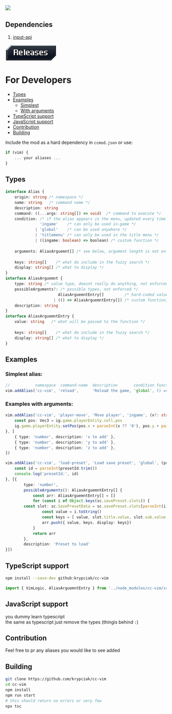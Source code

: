 [![](https://tokei.rs/b1/github/krypciak/cc-vim?type=typescript&label=TypeScript&style=flat)](https://github.com/krypciak/cc-vim)

## Dependencies
1. [input-api](https://github.com/CCDirectLink/input-api)  

![Realeses](https://github.com/CCDirectLink/organization/blob/master/assets/badges/releases%402x.png)  


# For Developers
- [Types](#types)  
- [Examples](#examples)
  	- [Simplest](#simplest-alias)
	- [With arguments](#examples-with-arguments)  
- [TypeScript support](#typescript-support)  
- [JavaScript support](#javascript-support)  
- [Contribution](#contribution)  
- [Building](#building)  

Include the mod as a hard dependency in `ccmod.json` or use:
```ts
if (vim) {
	... your aliases ...
}
```
## Types
```ts
interface Alias {
    origin: string /* namespace */
    name: string   /* command name */
    description: string
    command: ((...args: string[]) => void)  /* command to execute */
    condition: /* if the alias appears in the menu, updated every time the menu is shown */
               'ingame'    /* can only be used in-game */
             | 'global'    /* can be used anywhere */
             | 'titlemenu' /* can only be used in the title menu */
             | ((ingame: boolean) => boolean) /* custom function */

    arguments: AliasArguemnt[] /* see below, argument length is not enforced */
    
    keys: string[]    /* what do include in the fuzzy search */
    display: string[] /* what to display */
}
interface AliasArguemnt {
    type: string /* value type, doesnt really do anything, not enforced */
    possibleArguments?: /* possible types, not enforced */
                       AliasArguemntEntry[]         /* hard-coded values */
                     | (() => AliasArguemntEntry[]) /* custom function, run every time the possible values list is shown */
    description: string
}
interface AliasArguemntEntry {
    value: string   /* what will be passed to the function */

    keys: string[]    /* what do include in the fuzzy search */
    display: string[] /* what to display */
}

```

## Examples
### Simplest alias:  
```ts
//           namespace  command-name  description       condition function
vim.addAlias('cc-vim', 'reload',      'Reload the game, 'global', () => { window.location.reload() })
```
### Examples with arguments:
```ts
vim.addAlias('cc-vim', 'player-move', 'Move player', 'ingame', (x?: string, y?: string, z?: string) => {
    const pos: Vec3 = ig.game.playerEntity.coll.pos
	ig.game.playerEntity.setPos(pos.x + parseInt(x ?? '0'), pos.y + parseInt(y ?? '0'), pos.z + parseInt(z ?? '0'))
}, [
	{ type: 'number', description: 'x to add' },
	{ type: 'number', description: 'y to add' },
	{ type: 'number', description: 'z to add' },
])
```
```ts
vim.addAlias('cc-vim', 'load-preset', 'Load save preset', 'global', (presetId: string) => {
    const id = parseInt(presetId.trim())
    console.log('presetId:', id)
}, [{
        type: 'number',
        possibleArguments(): AliasArguemntEntry[] {
            const arr: AliasArguemntEntry[] = []
            for (const i of Object.keys(sc.savePreset.slots)) {
		const slot: sc.SavePresetData = sc.savePreset.slots[parseInt(i)]
                const value = i.toString()
                const keys = [ value, slot.title.value, slot.sub.value, slot.path ]
                arr.push({ value, keys, display: keys})
            }
            return arr
        },
        description: 'Preset to load'
}])
```

## TypeScript support
```bash
npm install --save-dev github:krypciak/cc-vim
```
```ts
import { VimLogic, AliasArguemntEntry } from '../node_modules/cc-vim/src/logic.js'
```
## JavaScript support
you dummy learn typescript  
the same as typescript just remove the types (thingis behind `:`)

## Contribution
Feel free to pr any aliases you would like to see added  

## Building
```bash
git clone https://github.com/krypciak/cc-vim
cd cc-vim
npm install
npm run start
# this should return no errors or very few
npx tsc
```
